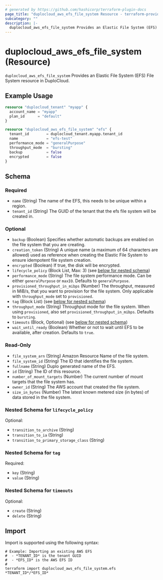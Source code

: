 ```yaml
---
# generated by https://github.com/hashicorp/terraform-plugin-docs
page_title: "duplocloud_aws_efs_file_system Resource - terraform-provider-duplocloud"
subcategory: ""
description: |-
  duplocloud_aws_efs_file_system Provides an Elastic File System (EFS) File System resource in DuploCloud.
---
```


# duplocloud_aws_efs_file_system (Resource)

`duplocloud_aws_efs_file_system` Provides an Elastic File System (EFS) File System resource in DuploCloud.

## Example Usage

```terraform
resource "duplocloud_tenant" "myapp" {
  account_name = "myapp"
  plan_id      = "default"
}

resource "duplocloud_aws_efs_file_system" "efs" {
  tenant_id        = duplocloud_tenant.myapp.tenant_id
  name             = "efs-test"
  performance_mode = "generalPurpose"
  throughput_mode  = "bursting"
  backup           = false
  encrypted        = false
}
```

<!-- schema generated by tfplugindocs -->
## Schema

### Required

- `name` (String) The name of the EFS, this needs to be unique within a region.
- `tenant_id` (String) The GUID of the tenant that the efs file system will be created in.

### Optional

- `backup` (Boolean) Specifies whether automatic backups are enabled on the file system that you are creating.
- `creation_token` (String) A unique name (a maximum of 64 characters are allowed) used as reference when creating the Elastic File System to ensure idempotent file system creation.
- `encrypted` (Boolean) If true, the disk will be encrypted.
- `lifecycle_policy` (Block List, Max: 3) (see [below for nested schema](#nestedblock--lifecycle_policy))
- `performance_mode` (String) The file system performance mode. Can be either `generalPurpose` or `maxIO`. Defaults to `generalPurpose`.
- `provisioned_throughput_in_mibps` (Number) The throughput, measured in MiB/s, that you want to provision for the file system. Only applicable with `throughput_mode` set to `provisioned`.
- `tag` (Block List) (see [below for nested schema](#nestedblock--tag))
- `throughput_mode` (String) Throughput mode for the file system. When using `provisioned`, also set `provisioned_throughput_in_mibps`. Defaults to `bursting`.
- `timeouts` (Block, Optional) (see [below for nested schema](#nestedblock--timeouts))
- `wait_until_ready` (Boolean) Whether or not to wait until EFS to be available, after creation. Defaults to `true`.

### Read-Only

- `file_system_arn` (String) Amazon Resource Name of the file system.
- `file_system_id` (String) The ID that identifies the file system.
- `fullname` (String) Duplo generated name of the EFS.
- `id` (String) The ID of this resource.
- `number_of_mount_targets` (Number) The current number of mount targets that the file system has.
- `owner_id` (String) The AWS account that created the file system.
- `size_in_bytes` (Number) The latest known metered size (in bytes) of data stored in the file system.

<a id="nestedblock--lifecycle_policy"></a>
### Nested Schema for `lifecycle_policy`

Optional:

- `transition_to_archive` (String)
- `transition_to_ia` (String)
- `transition_to_primary_storage_class` (String)


<a id="nestedblock--tag"></a>
### Nested Schema for `tag`

Required:

- `key` (String)
- `value` (String)


<a id="nestedblock--timeouts"></a>
### Nested Schema for `timeouts`

Optional:

- `create` (String)
- `delete` (String)

## Import

Import is supported using the following syntax:

```shell
# Example: Importing an existing AWS EFS
#  - *TENANT_ID* is the tenant GUID
#  - *EFS_ID* is the AWS EFS ID
#
terraform import duplocloud_aws_efs_file_system.efs *TENANT_ID*/*EFS_ID*
```
